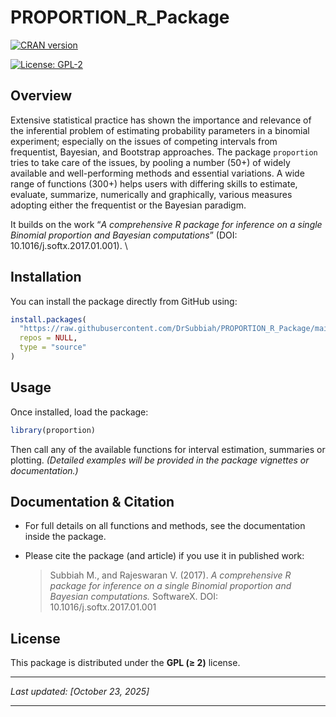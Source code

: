 # PROPORTION_R_Package

[![CRAN version](https://img.shields.io/badge/CRAN-version-NA-lightgrey.svg)](https://cran.r-project.org/package=PROPORTION_R_Package)  

[![License: GPL-2](https://img.shields.io/badge/license-GPL%20%28%3E%3D%202%29-blue.svg)](LICENSE)  

## Overview  
Extensive statistical practice has shown the importance and relevance of the inferential problem of estimating probability parameters in a binomial experiment; especially on the issues of competing intervals from frequentist, Bayesian, and Bootstrap approaches. The package `proportion` tries to take care of the issues, by pooling a number (50+) of widely available and well-performing methods and essential variations. A wide range of functions (300+) helps users with differing skills to estimate, evaluate, summarize, numerically and graphically, various measures adopting either the frequentist or the Bayesian paradigm.

It builds on the work “*A comprehensive R package for inference on a single Binomial proportion and Bayesian computations*” (DOI: 10.1016/j.softx.2017.01.001).  \

## Installation  
You can install the package directly from GitHub using:

```r
install.packages(
  "https://raw.githubusercontent.com/DrSubbiah/PROPORTION_R_Package/main/dist/proportion_2.0.2.tar.gz",
  repos = NULL,
  type = "source"
)
````

## Usage

Once installed, load the package:

```r
library(proportion)
```

Then call any of the available functions for interval estimation, summaries or plotting. *(Detailed examples will be provided in the package vignettes or documentation.)*

## Documentation & Citation

* For full details on all functions and methods, see the documentation inside the package.
* Please cite the package (and article) if you use it in published work:

  > Subbiah M., and Rajeswaran V. (2017). *A comprehensive R package for inference on a single Binomial proportion and Bayesian computations.* SoftwareX. DOI: 10.1016/j.softx.2017.01.001

## License

This package is distributed under the **GPL (≥ 2)** license.

---

*Last updated: [October 23, 2025]*



---

